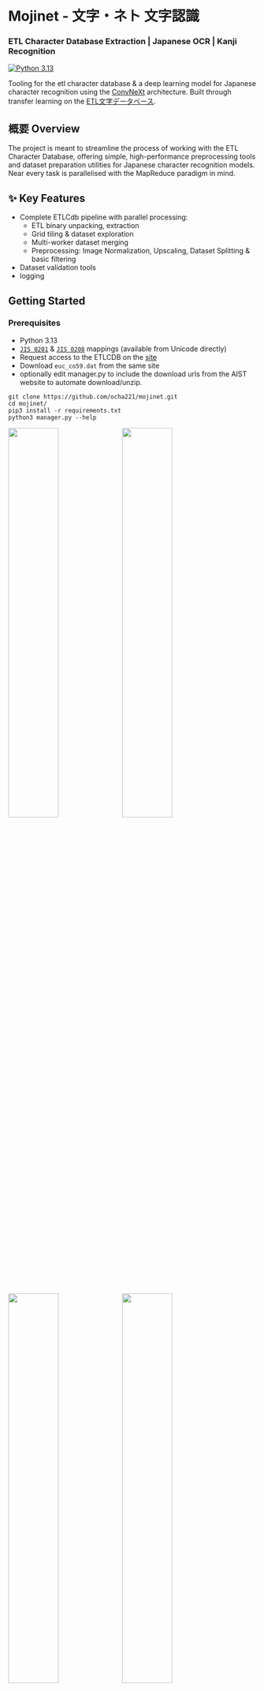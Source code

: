 # Mojinet - 文字・ネト 文字認識 
### ETL Character Database Extraction | Japanese OCR | Kanji Recognition 
[![Python 3.13](https://img.shields.io/badge/python-3.13-blue.svg)](https://www.python.org/downloads/)


Tooling for the etl character database & a deep learning model for Japanese character recognition using the [ConvNeXt](https://github.com/facebookresearch/ConvNeXt) architecture. Built through transfer learning on the [ETL文字データベース](http://etlcdb.db.aist.go.jp/?lang=ja).
## 概要 Overview 

The project is meant to streamline the process of working with the ETL Character Database, offering simple, high-performance preprocessing tools and dataset preparation utilities for Japanese character recognition models. Near every task is parallelised with the MapReduce paradigm in mind.


## ✨ Key Features


- Complete ETLCdb pipeline with parallel processing:
  - ETL binary unpacking, extraction
  - Grid tiling & dataset exploration
  - Multi-worker dataset merging
  - Preprocessing: Image Normalization, Upscaling, Dataset Splitting & basic filtering
- Dataset validation tools
- logging

##  Getting Started

### Prerequisites
- Python 3.13
- [```JIS 0201```](https://www.unicode.org/anon-ftp/Public/MAPPINGS/OBSOLETE/EASTASIA/JIS/JIS0201.TXT) & [```JIS 0208```](https://www.unicode.org/anon-ftp/Public/MAPPINGS/OBSOLETE/EASTASIA/JIS/JIS0208.TXT) mappings (available from Unicode directly)
- Request access to the ETLCDB on the [site](http://etlcdb.db.aist.go.jp/?lang=ja)
- Download ```euc_co59.dat``` from the same site
- optionally edit manager.py to include the download urls from the AIST website to automate download/unzip.
```
git clone https://github.com/ocha221/mojinet.git
cd mojinet/
pip3 install -r requirements.txt
python3 manager.py --help
```

<img src="https://github.com/user-attachments/assets/12b61d38-550a-4958-b329-2ac25c75186c" width="45%"></img> <img src="https://github.com/user-attachments/assets/98decf4e-f42b-4861-bb8c-c932a381e0a2" width="45%"></img> <img src="https://github.com/user-attachments/assets/93ac2dcc-4d71-43ce-93de-d7bdb8267f15" width="45%"></img> <img src="https://github.com/user-attachments/assets/a1e611db-f7cd-4b6c-b57d-7cde46097b28" width="45%"></img> 
##  Components

### Dataset Processing Pipeline


### manager.py: Unified runner

A helper utility that bridges the subscripts together. You can of course use each script in tools/ independently, but with ```manager.py pipeline``` the aim is to get from unpacking → grid segmentation → consolidation → preparation in about 300 seconds on my M1 macbook with 8 workers, with QoL like handling directory creation and chaining for you, and optionally automating the download of the etl files. For this reason, when running in ```pipeline``` mode, the arguments for every function except ```split``` are streamlined to use as many workers as possible and to extract to hardcoded directories; you'll still be prompted for the final dataset params. Pass the --cjk-only flag to ```pipeline``` to filter out latin characters from your final dataset.


####  unpack.py: ETL Binary Extraction
- Parallel processing support via multiprocessing
- Complete JIS X 0208/0201 to Unicode conversion
- Generates:
  - ETL character image grids
  - Unicode character mappings
  - ETL metadata in CSV format
- Comprehensive logging system

####  tiles_from_pairs.py: Grid Segmentation
- Segments character grids into individual samples
- Parallel grid processing with worker management
- Detailed success/failure statistics
- Logging
- Can process either the whole collection, or single ETL categories
```
Dataset/
└── ETL_folders/

output_dir/
├── worker_0/
│   └── grid_*/
│        └── symbol*/
│           ├── symbol*_00000.png
│           └── symbol*_00001.png
├── worker_1/
└── processing_log_YYYYMMDD_HHMMSS.json
```

####  merger.py: Dataset Consolidation
- Highly parallel, fast merging of worker outputs using os.sendfile
- Efficient label indexing system & directory scanning
- Character → grid mapping with comprehensive metadata
- Progress tracking with detailed statistics
- Dry-run capability for validation
```
final_dir/
├── character_1/           
│   ├── 0.png             
│   ├── 1.png
│   └── ...
├── character_2/
└── worker_*_stats.json
```
####  dataset_splitter.py: Dataset Preparation
- Interactive CLI for customizing dataset creation
- Configurable dataset sampling with percentage control
- Train/Val/Test splitting (80/10/10 default)
- Image processing:
  - Multiple upscaling methods (Lanczos/Bicubic/Bilinear)
  - Configurable target sizes (224x224, 384x384)
  - Optional image normalization
- Character normalization (full-width → standard)
- Non-CJK filtering
- Fast!

#### 🔍 grid_walk.py: Visual Debugging

- Interactive matplotlib character-by-character grid examination
- Context visualization (previous/next 5 characters)
- Label verification
- Hex/UTF-8 label inspection
<img width="1612" alt="grid_walk" src="https://github.com/user-attachments/assets/b7ce83ec-9453-4ec1-ba09-e829464f14c3" />


All JIS (0201/0208) characters get converted to unicode and then further [normalised in the case of half or full width](https://www.unicode.org/charts/PDF/UFF00.pdf) depending on the file being processed. 
- ETL6: Unicode normalization only
- ETL7: Unicode normalization + hiragana offset

This is because ETL1/6/7 all use half-width katakana for the labels; On ETL6, it maps to full-width katakana(as in, the character ア will respond to an ア in the image grid). However, on ETL7 it maps to hiragana (half-width ア in the text → あ in the image), so ETL6 only requires you normalise after converting to unicode, but ETL7 also needs to be offset to hiragana.

## Technical Implementation Details


The ETL database consists of 11 distinct folders, each containing multiple binary files that store packed image data, labels, and associated metadata. 

The initial unpacking process generates image grids alongside their corresponding labels txt files (1091 pairs). I decided to do it this way because it helped with debugging, plus this way you can look through the dataset(grid_walk!), though it will of course take up a little more space on your drive. 

The resulting grids then get tiled into their respective characters. Since theres a lot (1.9 ish million), it helps to parallelise. The issue lies in that grid 1 and grid 99 could both have a label for “あ”, so we'd need a lock and a way to avoid overwritting, which is a massive slowdown. Instead, the workers all get their own folder, and create a new subfolder for each pair the process. this subfolder contains all the labels. So multiple grids get processed in parallel and safely unpacked in their own folder.

However, this leaves us with a mess. We have 1091 grid directories of labels spread across N worker folders;

The merger solves this problem very efficiently. It starts with a single pass over all the worker/grid_folder/labels structures and creates a dictionary of (label =grid_folder(s)):
```
{
    "あ”："paths": "<worker1/grid_8>","<worker4/ETL9B_01_01>", ...,
    ...
}
```
This takes about 5 seconds on my ssd. Now we know where each label is, and since we have this map we can safely assign each LABEL(or chunk of labels) to a worker process, which then merges & combines the different directories into a single folder with an incrementing counter. So theres no synchronising required, no locking and no shared counters, each worker is guaranteed to never overlap with someone else.

I originally used shutil.copy2() but os.sendfile() is dramatically faster. On my ssd this took about 150 seconds to finish.

dataset_splitter takes the final dataset from the merge and structures it. The cli is bascially self explanatory. You can choose which % of the dataset you want to extract, if you'd like to upscale (i used the convnext dimensions as options) and with which method, and optionally normalise ( / 255. ). You can also filter out non-cjk characters.

depending on your linter/pylance strictness, ```f.bytepos = pos * self.octets_per_record``` in ```unpack.py``` might warn/error out, but the program works as normal.

note: Commit ```517217b``` additionally fixed the stats reporting issue with the merger. now it will show correct processing counts.
